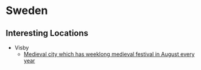 # Sweden

## Interesting Locations

* Visby
  * [Medieval city which has weeklong medieval festival in August every year](https://www.youtube.com/watch?v=zAkctTb6GAI)

